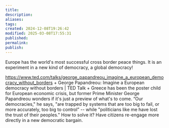 ```yaml
---
title: 
description: 
aliases: 
tags: 
created: 2024-12-08T19:26:42
modified: 2025-03-08T17:55:31
published: 
permalink: 
publish: 
---
```



Europe has the world's most successful cross border peace things. It is an experiment in a new kind of democracy, a global democracy!


https://www.ted.com/talks/george_papandreou_imagine_a_european_democracy_without_borders + George Papandreou: Imagine a European democracy without borders | TED Talk + Greece has been the poster child for European economic crisis, but former Prime Minister George Papandreou wonders if it's just a preview of what's to come. “Our democracies," he says, "are trapped by systems that are too big to fail, or more accurately, too big to control” -- while "politicians like me have lost the trust of their peoples." How to solve it? Have citizens re-engage more directly in a new democratic bargain.
